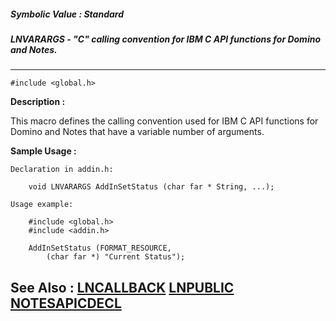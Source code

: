 ##### Symbolic Value : Standard
##### LNVARARGS - "C" calling convention for IBM C API functions for Domino and Notes.
---
```
#include <global.h>
```
**Description :**

This macro defines the calling convention used for  IBM C API functions for 
Domino and Notes that have a variable number of arguments.

**Sample Usage :**
```
Declaration in addin.h:

    void LNVARARGS AddInSetStatus (char far * String, ...);

Usage example:

    #include <global.h>
    #include <addin.h>

    AddInSetStatus (FORMAT_RESOURCE,
        (char far *) "Current Status");
```
**See Also :**
[LNCALLBACK](/domino-c-api-docs/reference/Data/LNCALLBACK)
[LNPUBLIC](/domino-c-api-docs/reference/Symb/LNPUBLIC)
[NOTESAPICDECL](/domino-c-api-docs/reference/Data/NOTESAPICDECL)
---
